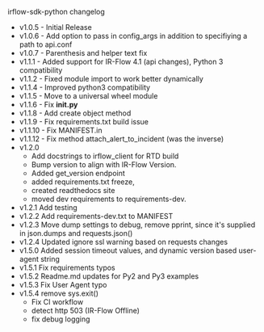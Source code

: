 irflow-sdk-python changelog

* v1.0.5 -  Initial Release  
* v1.0.6 -  Add option to pass in config_args in addition to specifiying a path to api.conf 
* v1.0.7 -  Parenthesis and helper text fix
* v1.1.1 -  Added support for IR-Flow 4.1 (api changes), Python 3 compatibility
* v1.1.2 -  Fixed module import to work better dynamically
* v1.1.4 -  Improved python3 compatibility
* v1.1.5 -  Move to a universal wheel module
* v1.1.6 -  Fix __init.py__
* v1.1.8 -  Add create object method
* v1.1.9 -  Fix requirements.txt build issue
* v1.1.10 - Fix MANIFEST.in
* v1.1.12 - Fix method attach_alert_to_incident (was the inverse)
* v1.2.0
    * Add docstrings to irflow_client for RTD build 
    * Bump version to align with IR-Flow Version. 
    * Added get_version endpoint
    * added requirements.txt freeze,
    * created readthedocs site
    * moved dev requirements to requirements-dev.
* v1.2.1 Add testing
* v1.2.2 Add requirements-dev.txt to MANIFEST
* v1.2.3 Move dump settings to debug, remove pprint, since it's supplied in json.dumps and requests.json()
* v1.2.4 Updated ignore ssl warning based on requests changes
* v1.5.0 Added session timeout values, and dynamic version based user-agent string
* v1.5.1 Fix requirements typos
* v1.5.2 Readme.md updates for Py2 and Py3 examples
* v1.5.3 Fix User Agent typo
* v1.5.4 remove sys.exit()
    * Fix CI workflow
    * detect http 503 (IR-Flow Offline)
    * fix debug logging 


